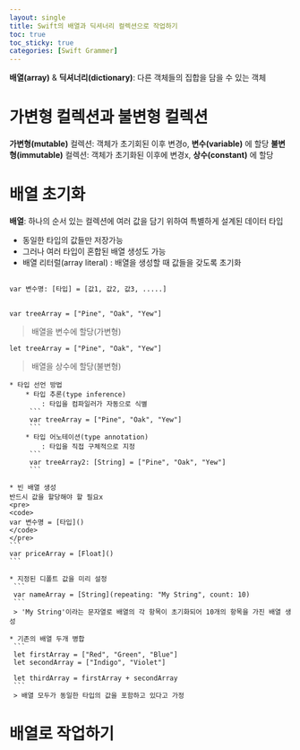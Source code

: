 ```yaml
---
layout: single
title: Swift의 배열과 딕셔너리 컬렉션으로 작업하기
toc: true
toc_sticky: true
categories: [Swift Grammer]
---
```

 
**배열(array)** & **딕셔너리(dictionary)**: 다른 객체들의 집합을 담을 수 있는 객체

# 가변형 컬렉션과 불변형 컬렉션
**가변형(mutable)** 컬렉션: 객체가 초기회된 이후 변경o, **변수(variable)** 에 할당
**불변형(immutable)** 컬렉션: 객체가 초기화된 이후에 변경x, **상수(constant)** 에 할당
 
# 배열 초기화
**배열**: 하나의 순서 있는 컬렉션에 여러 값을 담기 위하여 특별하게 설계된 데이터 타입
* 동일한 타입의 값들만 저장가능
* 그러나 여러 타입이 혼합된 배열 생성도 가능
* 배열 리터럴(array literal)
    : 배열을 생성할 때 값들을 갖도록 초기화
<pre>
<code>
var 변수명: [타입] = [값1, 값2, 값3, .....]
</code>
</pre>
```
var treeArray = ["Pine", "Oak", "Yew"]
```
> 배열을 변수에 할당(가변형)

```
let treeArray = ["Pine", "Oak", "Yew"]
```
 > 배열을 상수에 할당(불변형)
 
    * 타입 선언 방법
        * 타입 추론(type inference)
            : 타입을 컴파일러가 자동으로 식별
         ```
         var treeArray = ["Pine", "Oak", "Yew"]
         ```
        * 타입 어노테이션(type annotation)
            : 타입을 직접 구체적으로 지정
         ```
         var treeArray2: [String] = ["Pine", "Oak", "Yew"]
         ```

    * 빈 배열 생성
    반드시 값을 할당해야 할 필요x
    <pre>
    <code>
    var 변수명 = [타입]()
    </code>
    </pre>
    ```
    var priceArray = [Float]()
    ```
 
    * 지정된 디폴트 값을 미리 설정
     ```
     var nameArray = [String](repeating: "My String", count: 10)
     ```
     > 'My String'이라는 문자열로 배열의 각 항목이 초기화되어 10개의 항목을 가진 배열 생성

    * 기존의 배열 두개 병합
     ```
     let firstArray = ["Red", "Green", "Blue"]
     let secondArray = ["Indigo", "Violet"]

     let thirdArray = firstArray + secondArray
     ```
     > 배열 모두가 동일한 타입의 값을 포함하고 있다고 가정
 
# 배열로 작업하기
